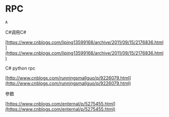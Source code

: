 # RPC

`A`

C\#调用C\#

[https://www.cnblogs.com/liping13599168/archive/2011/09/15/2176836.html](https://www.cnblogs.com/liping13599168/archive/2011/09/15/2176836.html)

C\# python rpc

[http://www.cnblogs.com/runningsmallguo/p/9226079.html](http://www.cnblogs.com/runningsmallguo/p/9226079.html)

参数

[https://www.cnblogs.com/enternal/p/5275455.html](https://www.cnblogs.com/enternal/p/5275455.html)
